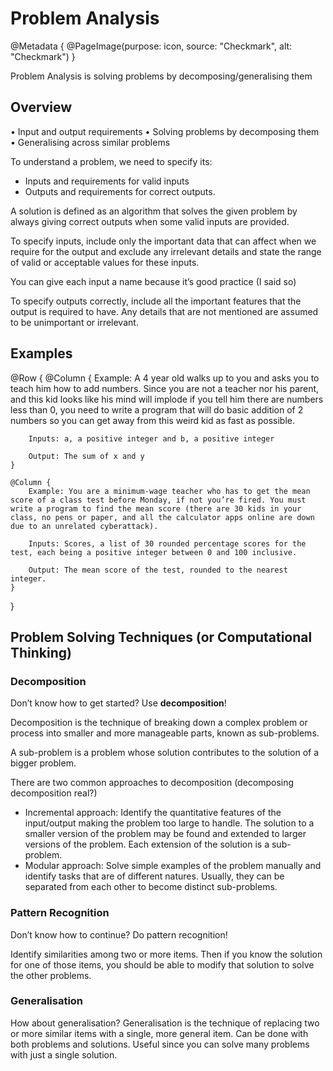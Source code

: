 # Problem Analysis

@Metadata {
    @PageImage(purpose: icon, source: "Checkmark", alt: "Checkmark")
}

Problem Analysis is solving problems by decomposing/generalising them

## Overview
• Input and output requirements
• Solving problems by decomposing them
• Generalising across similar problems

To understand a problem, we need to specify its:
- Inputs and requirements for valid inputs
- Outputs and requirements for correct outputs.

A solution is defined as an algorithm that solves the given problem by always giving correct outputs when some 
valid inputs are provided.

To specify inputs, include only the important data that can affect when we require for the output and 
exclude any irrelevant details and state the range of valid or acceptable values for these inputs.

You can give each input a name because it’s good practice (I said so)

To specify outputs correctly, include all the important features that the output is required to have. Any 
details that are not mentioned are assumed to be unimportant or irrelevant.

## Examples
@Row {
    @Column {
        Example: A 4 year old walks up to you and asks you to teach him how to add numbers. Since you are not a teacher nor his parent, and this kid looks like his mind will implode if you tell him there are numbers less than 0, you need to write a program that will do basic addition of 2 numbers so you can get away from this weird kid as fast as possible.

        Inputs: a, a positive integer and b, a positive integer

        Output: The sum of x and y
    }

    @Column {
        Example: You are a minimum-wage teacher who has to get the mean score of a class test before Monday, if not you’re fired. You must write a program to find the mean score (there are 30 kids in your class, no pens or paper, and all the calculator apps online are down due to an unrelated cyberattack). 

        Inputs: Scores, a list of 30 rounded percentage scores for the test, each being a positive integer between 0 and 100 inclusive.

        Output: The mean score of the test, rounded to the nearest integer.
    }
}

## Problem Solving Techniques (or Computational Thinking)
### Decomposition
Don’t know how to get started? Use **decomposition**!

Decomposition is the technique of breaking down a complex problem or process into smaller and more manageable 
parts, known as sub-problems.

A sub-problem is a problem whose solution contributes to the solution of a bigger problem.

There are two common approaches to decomposition (decomposing decomposition real?)
- Incremental approach: Identify the quantitative features of the input/output making the problem too large to 
handle. The solution to a smaller version of the problem may be found and extended to larger versions of the 
problem. Each extension of the solution is a sub-problem.
- Modular approach: Solve simple examples of the problem manually and identify tasks that are of different natures. 
Usually, they can be separated from each other to become distinct sub-problems.

### Pattern Recognition
Don’t know how to continue? Do pattern recognition!

Identify similarities among two or more items. Then if you know the solution for one of those items, you should be 
able to modify that solution to solve the other problems.

### Generalisation
How about generalisation?
Generalisation is the technique of replacing two or more similar items with a single, more general item. Can be 
done with both problems and solutions. Useful since you can solve many problems with just a single solution.
